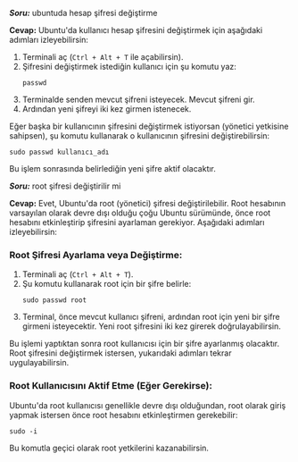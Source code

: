 ***Soru:*** ubuntuda hesap şifresi değiştirme

**Cevap:** Ubuntu'da kullanıcı hesap şifresini değiştirmek için aşağıdaki adımları izleyebilirsin:

1. Terminali aç (`Ctrl + Alt + T` ile açabilirsin).
2. Şifresini değiştirmek istediğin kullanıcı için şu komutu yaz:
   ```
   passwd
   ```
3. Terminalde senden mevcut şifreni isteyecek. Mevcut şifreni gir.
4. Ardından yeni şifreyi iki kez girmen istenecek.

Eğer başka bir kullanıcının şifresini değiştirmek istiyorsan (yönetici yetkisine sahipsen), şu komutu kullanarak o kullanıcının şifresini değiştirebilirsin:
   ```
   sudo passwd kullanıcı_adı
   ```

Bu işlem sonrasında belirlediğin yeni şifre aktif olacaktır.

***Soru:*** root şifresi değiştirilir mi

**Cevap:** Evet, Ubuntu'da root (yönetici) şifresi değiştirilebilir. Root hesabının varsayılan olarak devre dışı olduğu çoğu Ubuntu sürümünde, önce root hesabını etkinleştirip şifresini ayarlaman gerekiyor. Aşağıdaki adımları izleyebilirsin:

### Root Şifresi Ayarlama veya Değiştirme:
1. Terminali aç (`Ctrl + Alt + T`).
2. Şu komutu kullanarak root için bir şifre belirle:
   ```
   sudo passwd root
   ```
3. Terminal, önce mevcut kullanıcı şifreni, ardından root için yeni bir şifre girmeni isteyecektir. Yeni root şifresini iki kez girerek doğrulayabilirsin.

Bu işlemi yaptıktan sonra root kullanıcısı için bir şifre ayarlanmış olacaktır. Root şifresini değiştirmek istersen, yukarıdaki adımları tekrar uygulayabilirsin.

### Root Kullanıcısını Aktif Etme (Eğer Gerekirse):
Ubuntu'da root kullanıcısı genellikle devre dışı olduğundan, root olarak giriş yapmak istersen önce root hesabını etkinleştirmen gerekebilir:
   ```
   sudo -i
   ```

Bu komutla geçici olarak root yetkilerini kazanabilirsin.